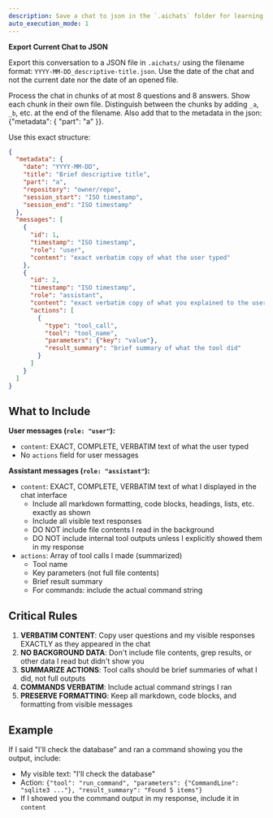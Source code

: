 ```yaml
---
description: Save a chat to json in the `.aichats` folder for learning and reference
auto_execution_mode: 1
---
```


**Export Current Chat to JSON**

Export this conversation to a JSON file in `.aichats/` using the filename format: `YYYY-MM-DD_descriptive-title.json`. Use the date of the chat and not the current date nor the date of an opened file.

Process the chat in chunks of at most 8 questions and 8 answers. Show each chunk in their own file. Distinguish between the chunks by adding `_a`, `_b`, etc. at the end of the filename. Also add that to the metadata in the json: {"metadata": { "part": "a" }}.


Use this exact structure:
```json
{
  "metadata": {
    "date": "YYYY-MM-DD",
    "title": "Brief descriptive title",
    "part": "a",
    "repository": "owner/repo",
    "session_start": "ISO timestamp",
    "session_end": "ISO timestamp"
  },
  "messages": [
    {
      "id": 1,
      "timestamp": "ISO timestamp",
      "role": "user",
      "content": "exact verbatim copy of what the user typed"
    },
    {
      "id": 2,
      "timestamp": "ISO timestamp",
      "role": "assistant",
      "content": "exact verbatim copy of what you explained to the user. Summarize 'Thoughts' and show which Tools you used.",
      "actions": [
        {
          "type": "tool_call",
          "tool": "tool_name",
          "parameters": {"key": "value"},
          "result_summary": "brief summary of what the tool did"
        }
      ]
    }
  ]
}
```

## What to Include

**User messages (`role: "user"`):**
- `content`: EXACT, COMPLETE, VERBATIM text of what the user typed
- No `actions` field for user messages

**Assistant messages (`role: "assistant"`):**
- `content`: EXACT, COMPLETE, VERBATIM text of what I displayed in the chat interface
  - Include all markdown formatting, code blocks, headings, lists, etc. exactly as shown
  - Include all visible text responses
  - DO NOT include file contents I read in the background
  - DO NOT include internal tool outputs unless I explicitly showed them in my response
- `actions`: Array of tool calls I made (summarized)
  - Tool name
  - Key parameters (not full file contents)
  - Brief result summary
  - For commands: include the actual command string

## Critical Rules

1. **VERBATIM CONTENT**: Copy user questions and my visible responses EXACTLY as they appeared in the chat
2. **NO BACKGROUND DATA**: Don't include file contents, grep results, or other data I read but didn't show you
3. **SUMMARIZE ACTIONS**: Tool calls should be brief summaries of what I did, not full outputs
4. **COMMANDS VERBATIM**: Include actual command strings I ran
5. **PRESERVE FORMATTING**: Keep all markdown, code blocks, and formatting from visible messages

## Example

If I said "I'll check the database" and ran a command showing you the output, include:
- My visible text: "I'll check the database"
- Action: `{"tool": "run_command", "parameters": {"CommandLine": "sqlite3 ..."}, "result_summary": "Found 5 items"}`
- If I showed you the command output in my response, include it in `content`